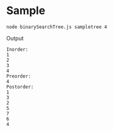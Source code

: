 # Sample

```
node binarySearchTree.js sampletree 4
```

Output
```
Inorder:
1
2
3
4
Preorder:
4
Postorder:
1
3
2
5
7
6
4
```